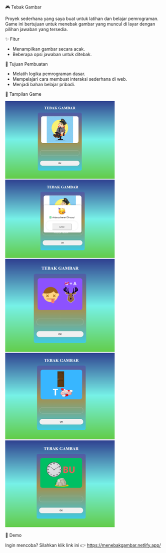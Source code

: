 🎮 Tebak Gambar

Proyek sederhana yang saya buat untuk latihan dan belajar pemrograman.
Game ini bertujuan untuk menebak gambar yang muncul di layar dengan pilihan jawaban yang tersedia.

✨ Fitur

* Menampilkan gambar secara acak.
* Beberapa opsi jawaban untuk ditebak.

🚀 Tujuan Pembuatan

* Melatih logika pemrograman dasar.
* Mempelajari cara membuat interaksi sederhana di web.
* Menjadi bahan belajar pribadi.

📸 Tampilan Game

<img src="https://raw.githubusercontent.com/boyzfire09/tebak-gambar/main/Screenshot%20(869).png" width="350"> <img src="https://raw.githubusercontent.com/boyzfire09/tebak-gambar/main/Screenshot%20(870).png" width="350"> <img src="https://raw.githubusercontent.com/boyzfire09/tebak-gambar/main/Screenshot%20(871).png" width="350"> 
<img src="https://raw.githubusercontent.com/boyzfire09/tebak-gambar/main/Screenshot%20(873).png" width="350"> <img src="https://raw.githubusercontent.com/boyzfire09/tebak-gambar/main/Screenshot%20(872).png" width="350"> 

🔗 Demo

Ingin mencoba? Silahkan klik link ini 👉 https://menebakgambar.netlify.app/







